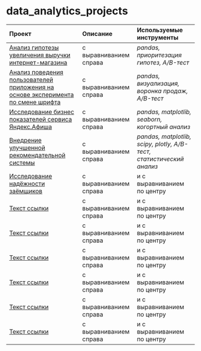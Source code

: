 # data_analytics_projects


| Проект | Описание | Используемые инструменты |
| :-------------------- | :----------------------|:----------------------------|
| [Анализ гипотезы увеличения выручки интернет-магазина](https://github.com/simple-vogue/data_analytics_projects/tree/main/%D0%90%D0%BD%D0%B0%D0%BB%D0%B8%D0%B7%20%D0%B3%D0%B8%D0%BF%D0%BE%D1%82%D0%B5%D0%B7%D1%8B%20%D1%83%D0%B2%D0%B5%D0%BB%D0%B8%D1%87%D0%B5%D0%BD%D0%B8%D1%8F%20%D0%B2%D1%8B%D1%80%D1%83%D1%87%D0%BA%D0%B8%20%D0%B8%D0%BD%D1%82%D0%B5%D1%80%D0%BD%D0%B5%D1%82-%D0%BC%D0%B0%D0%B3%D0%B0%D0%B7%D0%B8%D0%BD%D0%B0) | с выравниванием справа | *pandas, приоритезация гипотез, A/B-тест* |
| [Анализ поведения пользователей приложения на основе эксперимента по смене шрифта](https://github.com/simple-vogue/data_analytics_projects/tree/main/%D0%90%D0%BD%D0%B0%D0%BB%D0%B8%D0%B7%20%D0%BF%D0%BE%D0%BB%D1%8C%D0%B7%D0%BE%D0%B2%D0%B0%D1%82%D0%B5%D0%BB%D1%8C%D1%81%D0%BA%D0%BE%D0%B3%D0%BE%20%D0%BF%D0%BE%D0%B2%D0%B5%D0%B4%D0%B5%D0%BD%D0%B8%D1%8F) | с выравниванием справа | *pandas, визуализация, воронка продаж, A/B-тест* |
| [Исследование бизнес показателей сервиса Яндекс.Афиша](https://github.com/simple-vogue/data_analytics_projects/tree/main/%D0%91%D0%B8%D0%B7%D0%BD%D0%B5%D1%81-%D0%BF%D0%BE%D0%BA%D0%B0%D0%B7%D0%B0%D1%82%D0%B5%D0%BB%D0%B8%20%D1%81%D0%B5%D1%80%D0%B2%D0%B8%D1%81%D0%B0%20%D0%AF%D0%BD%D0%B4%D0%B5%D0%BA%D1%81.%D0%90%D1%84%D0%B8%D1%88%D0%B0) | с выравниванием справа | *pandas, matplotlib, seaborn, когортный анализ* |
| [Внедрение улучшенной рекомендательной системы](https://github.com/simple-vogue/data_analytics_projects/tree/main/%D0%92%D0%BD%D0%B5%D0%B4%D1%80%D0%B5%D0%BD%D0%B8%D0%B5%20%D1%83%D0%BB%D1%83%D1%87%D1%88%D0%B5%D0%BD%D0%BD%D0%BE%D0%B9%20%D1%80%D0%B5%D0%BA%D0%BE%D0%BC%D0%B5%D0%BD%D0%B4%D0%B0%D1%82%D0%B5%D0%BB%D1%8C%D0%BD%D0%BE%D0%B9%20%D1%81%D0%B8%D1%81%D1%82%D0%B5%D0%BC%D1%8B) | с выравниванием справа | *pandas, matplotlib, scipy,  plotly, A/B-тест, статистический анализ* |
| [Исследование надёжности заёмщиков](https://github.com/simple-vogue/data_analytics_projects/tree/main/%D0%98%D1%81%D1%81%D0%BB.%20%D0%BD%D0%B0%D0%B4%D1%91%D0%B6%D0%BD%D0%BE%D1%81%D1%82%D0%B8%20%D0%B7%D0%B0%D1%91%D0%BC%D1%89%D0%B8%D0%BA%D0%BE%D0%B2) | с выравниванием справа | и с выравниванием по центру |
| [Текст ссылки](адрес://ссылки.здесь "Заголовок ссылки") | с выравниванием справа | и с выравниванием по центру |
| [Текст ссылки](адрес://ссылки.здесь "Заголовок ссылки") | с выравниванием справа | и с выравниванием по центру |
| [Текст ссылки](адрес://ссылки.здесь "Заголовок ссылки") | с выравниванием справа | и с выравниванием по центру |
| [Текст ссылки](адрес://ссылки.здесь "Заголовок ссылки") | с выравниванием справа | и с выравниванием по центру |
| [Текст ссылки](адрес://ссылки.здесь "Заголовок ссылки") | с выравниванием справа | и с выравниванием по центру |
| [Текст ссылки](адрес://ссылки.здесь "Заголовок ссылки") | с выравниванием справа | и с выравниванием по центру |
